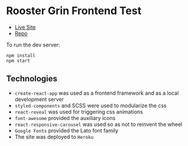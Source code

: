 # Rooster Grin Frontend Test

- [Live Site](https://je-rooster-grin-test.herokuapp.com/)
- [Repo](https://github.com/johnenriquez/rooster-grin-frontend-test)

To run the dev server:

```
npm install
npm start
```

## Technologies

- `create-react-app` was used as a frontend framework and as a local development server
- `styled-components` and SCSS were used to modularize the css
- `react-reveal` was used for triggering css animations
- `font-awesome` provided the auxiliary icons
- `react-responsive-carousel` was used so as not to reinvent the wheel
- `Google Fonts` provided the Lato font family
- The site was deployed to `Heroku`